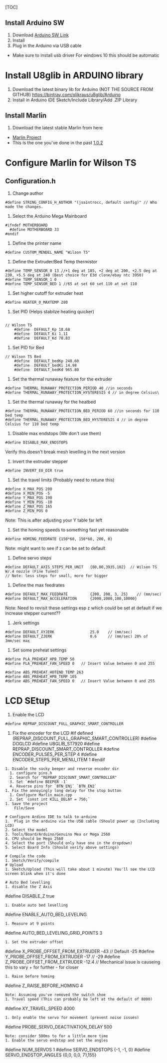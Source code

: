 [TOC]

## Install Arduino SW
1. Download
[Arduino SW Link](https://www.arduino.cc/en/Main/Software)
1. Install
1. Plug in the Arduino via USB cable
* Make sure to install usb driver For windows 10 this should be automatic

# Install U8glib in ARDUINO library
1. Download the latest binary lib for Arduino (NOT THE SOURCE FROM GITHUB)
https://bintray.com/olikraus/u8glib/Arduino
1. Install in Arduino IDE
Sketch/Include Library/Add .ZIP Library
## Install Marlin
1. Download the latest stable Marlin from here
* [Marlin Project](https://github.com/MarlinFirmware/Marlin/releases)
* This is the one you've done in the past
[1.0.2](https://github.com/MarlinFirmware/Marlin/archive/1.0.2-2.zip)
# Configure Marlin for Wilson TS
## Configuration.h
1. Change author
```
#define STRING_CONFIG_H_AUTHOR "(jsaintrocc, default config)" // Who made the changes.
```
1. Select the Arduino Mega Mainboard
```
#ifndef MOTHERBOARD
  #define MOTHERBOARD 33
#endif
```
1. Define the printer name
```
#define CUSTOM_MENDEL_NAME "Wilson TS"
```
1. Define the Extruder/Bed Temp thermistor
```
#define TEMP_SENSOR_0 13 //+1 deg at 185, +2 deg at 200, +2.5 deg at 230, +5.5 deg at 240 (Best choice for E3d clone/ebay ntc 3950)
#define TEMP_SENSOR_1 0
#define TEMP_SENSOR_BED 1 //65 at set 60 set 110 at set 110
```
1. Set higher cutoff for extruder heat
```
#define HEATER_0_MAXTEMP 280
```
1. Set PID (Helps stabilze heating quicker)
```

// Wilson TS
    #define  DEFAULT_Kp 18.68
    #define  DEFAULT_Ki 1.11
    #define  DEFAULT_Kd 78.83
```
1. Set PID for Bed
```
// Wilson TS Bed
    #define  DEFAULT_bedKp 240.60
    #define  DEFAULT_bedKi 14.98
    #define  DEFAULT_bedKd 965.80
```
1. Set the thermal runaway feature for the extruder
```
#define THERMAL_RUNAWAY_PROTECTION_PERIOD 40 //in seconds
#define THERMAL_RUNAWAY_PROTECTION_HYSTERESIS 4 // in degree Celsius\
```
1. Set the thermal runaway for the heatbed
```
#define THERMAL_RUNAWAY_PROTECTION_BED_PERIOD 60 //in seconds for 110 bed temp
#define THERMAL_RUNAWAY_PROTECTION_BED_HYSTERESIS 4 // in degree Celsius for 110 bed temp
```
1. Disable max endstops (We don't use them)
```
#define DISABLE_MAX_ENDSTOPS
```
Verify this doesn't break mesh levelling in the next version
1. Invert the extruder stepper
```
#define INVERT_E0_DIR true
```
1. Set the travel limits (Probably need to retune this)
```
#define X_MAX_POS 200
#define X_MIN_POS -5
#define Y_MAX_POS 190
#define Y_MIN_POS -10
#define Z_MAX_POS 165
#define Z_MIN_POS 0
```
Note: This is after adjusting your Y table far left
1. Set the homing speeds to something fast yet reasonable
```
#define HOMING_FEEDRATE {150*60, 150*60, 200, 0}
```
Note: might want to see if z can be set to default
1. Define servo steps
```
#define DEFAULT_AXIS_STEPS_PER_UNIT   {80,80,3935,102}  // Wilson TS W/.4 nozzle (Fine Tuned)
// Note: less steps for small, more for bigger
```
1. Define the max feedrates
```
#define DEFAULT_MAX_FEEDRATE          {200, 200, 3, 25}    // (mm/sec)
#define DEFAULT_MAX_ACCELERATION      {2000,2000,100,10000}
```
Note: Need to revisit these settings esp z which could be set at default if we increase stepper current??
1. Jerk settings
```
#define DEFAULT_XYJERK                25.0    // (mm/sec)
#define DEFAULT_ZJERK                 0.6     // (mm/sec) 20% of 3mm/sec max
```
1. Set some preheat settings
```
#define PLA_PREHEAT_HPB_TEMP 50
#define PLA_PREHEAT_FAN_SPEED 0   // Insert Value between 0 and 255

#define ABS_PREHEAT_HOTEND_TEMP 263
#define ABS_PREHEAT_HPB_TEMP 105
#define ABS_PREHEAT_FAN_SPEED 0   // Insert Value between 0 and 255
```
# LCD SEtup
1. Enable the LCD
```
#define REPRAP_DISCOUNT_FULL_GRAPHIC_SMART_CONTROLLER
```
1. Fix the encoder for the LCD
#if defined (REPRAP_DISCOUNT_FULL_GRAPHIC_SMART_CONTROLLER)
 #define DOGLCD
 #define U8GLIB_ST7920
 #define REPRAP_DISCOUNT_SMART_CONTROLLER
 #define ENCODER_PULSES_PER_STEP 4
 #define ENCODER_STEPS_PER_MENU_ITEM 1
#endif
```
1. Disable the sucky beeper and reverse encoder dir
  1. configure pins.h
  2. Search for "REPRAP_DISCOUNT_SMART_CONTROLLER"
  3. Set `#define BEEPER -1`
  4. Reverse pins for `BTN_EN1` `BTN_EN2`
1. Fix the annoyingly long delay for the stop button
  1. Configure Marlin_main.cpp
  2. Set `const int KILL_DELAY = 750;`
1. Save the project
    File/Save

# Configure Ardino IDE to talk to arduino
1.  Plug in the arduino via the USB cable (Should power up (Including LCD)
2. Select the model
3. Tools/Board/Arduino/Genuino Mea or Mega 2560
4. CPU should be Mego 2560
4. Select the port (Should only have one in the dropdown)
5. Select Board Info (Should verify above settings)

# Compile the code
1. Sketch/Verify/compile
# Upload
1. Sketch/Upload (This will take about 1 minute) You'll see the LCD screen blink when it's done

# Auto Bed levelling
1. disable the Z Axis
```
#define DISABLE_Z true
```
1. Enable auto bed levelling
```
#define ENABLE_AUTO_BED_LEVELING
```
1. Measure at 9 points
```
#define AUTO_BED_LEVELING_GRID_POINTS 3
```
1. Set the extruder offset
```
#define X_PROBE_OFFSET_FROM_EXTRUDER -43 // Default -25
#define Y_PROBE_OFFSET_FROM_EXTRUDER -17 // -29
#define Z_PROBE_OFFSET_FROM_EXTRUDER -12.4 // Mechanical issue is causeing this to vary + for further - for closer
```
1. Raise before homing
```
#define Z_RAISE_BEFORE_HOMING 4
```
Note: Assuming you've removed the switch shoe
1. Travel speed (This can probably be left at the default of 8000)
```
#define XY_TRAVEL_SPEED 4000
```
1. Only enable the servo for movement (prevent noise issues)
```
#define PROBE_SERVO_DEACTIVATION_DELAY 500
```
Note: consider 500ms to for a little more time
1. Enable the servo endstop and set the angles
```
#define NUM_SERVOS 1
#define SERVO_ENDSTOPS {-1, -1, 0}
#define SERVO_ENDSTOP_ANGLES {0,0, 0,0, 71,155}
```
